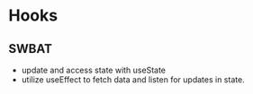 # Hooks
## SWBAT
- update and access state with useState
- utilize useEffect to fetch data and listen for updates in state.
